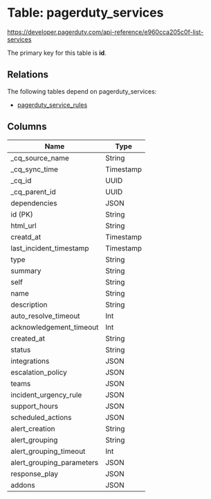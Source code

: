 # Table: pagerduty_services

https://developer.pagerduty.com/api-reference/e960cca205c0f-list-services

The primary key for this table is **id**.

## Relations

The following tables depend on pagerduty_services:
  - [pagerduty_service_rules](pagerduty_service_rules.md)

## Columns

| Name          | Type          |
| ------------- | ------------- |
|_cq_source_name|String|
|_cq_sync_time|Timestamp|
|_cq_id|UUID|
|_cq_parent_id|UUID|
|dependencies|JSON|
|id (PK)|String|
|html_url|String|
|creatd_at|Timestamp|
|last_incident_timestamp|Timestamp|
|type|String|
|summary|String|
|self|String|
|name|String|
|description|String|
|auto_resolve_timeout|Int|
|acknowledgement_timeout|Int|
|created_at|String|
|status|String|
|integrations|JSON|
|escalation_policy|JSON|
|teams|JSON|
|incident_urgency_rule|JSON|
|support_hours|JSON|
|scheduled_actions|JSON|
|alert_creation|String|
|alert_grouping|String|
|alert_grouping_timeout|Int|
|alert_grouping_parameters|JSON|
|response_play|JSON|
|addons|JSON|